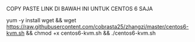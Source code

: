 COPY PASTE LINK DI BAWAH INI UNTUK CENTOS 6 SAJA 

yum -y install wget && wget https://raw.githubusercontent.com/cobrasta25/zhangzi/master/centos6-kvm.sh && chmod +x centos6-kvm.sh && ./centos6-kvm.sh
